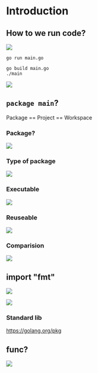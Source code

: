 # Introduction
##  How to we run code?

![](02.01.png)

```
go run main.go
```

```
go build main.go
./main
```

![](02.07.png)

## `package main`?

Package == Project == Workspace

### Package?

![](02.02.png)

### Type of package

![](02.03.png)

### Executable

![](02.04.png)

### Reuseable

![](02.05.png)

### Comparision

![](02.06.png)

## import "fmt"

![](02.08.png)

![](02.09.png)

### Standard lib

https://golang.org/pkg

## func?

![](02.10.png)